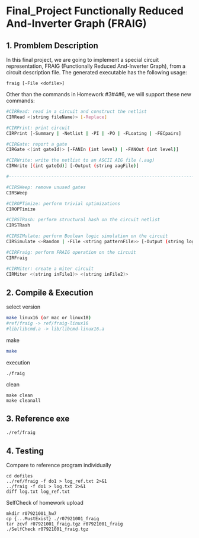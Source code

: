 # Final_Project Functionally Reduced And-Inverter Graph (FRAIG)

## 1. Promblem Description
In this final project, we are going to implement a special circuit representation, FRAIG (Functionally Reduced And-Inverter Graph), from a circuit description file. The generated executable has the following usage:
```
fraig [-File <dofile>]
```
Other than the commands in Homework #3#4#6, we will support these new commands:
```sh
#CIRRead: read in a circuit and construct the netlist
CIRRead <(string fileName)> [-Replace]

#CIRPrint: print circuit
CIRPrint [-Summary | -Netlist | -PI | -PO | -FLoating | -FECpairs]

#CIRGate: report a gate
CIRGate <(int gateId)> [-FANIn (int level) | -FANOut (int level)]

#CIRWrite: write the netlist to an ASCII AIG file (.aag)
CIRWrite [(int gateId)] [-Output (string aagFile)]

#----------------------------------------------------------------------#

#CIRSWeep: remove unused gates
CIRSWeep

#CIROPTimize: perform trivial optimizations
CIROPTimize

#CIRSTRash: perform structural hash on the circuit netlist
CIRSTRash

#CIRSIMulate: perform Boolean logic simulation on the circuit
CIRSimulate <-Random | -File <string patternFile>> [-Output (string logFile)]

#CIRFraig: perform FRAIG operation on the circuit
CIRFraig

#CIRMiter: create a miter circuit
CIRMiter <(string inFile1)> <(string inFile2)>
```

## 2. Compile & Execution

select version
```sh
make linux16 (or mac or linux18)
#ref/fraig -> ref/fraig-linux16
#lib/libcmd.a -> lib/libcmd-linux16.a
```
make 
```sh
make
```
execution
```
./fraig
```
clean
```
make clean
make cleanall
```

## 3. Reference exe
```sh
./ref/fraig
```

## 4. Testing
Compare to reference program individually
```
cd dofiles
../ref/fraig -f do1 > log_ref.txt 2>&1
../fraig -f do1 > log.txt 2>&1
diff log.txt log_ref.txt
```
SelfCheck of homework upload
```
mkdir r07921001_hw7
cp {...MustExist} ./r07921001_fraig
tar zcvf r07921001_fraig.tgz r07921001_fraig
./SelfCheck r07921001_fraig.tgz
```
